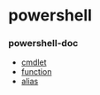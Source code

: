 # powershell

### powershell-doc
- [cmdlet](doc/01.cmdlet.html)
- [function](doc/02.function.html)
- [alias](doc/03.alias.html)

